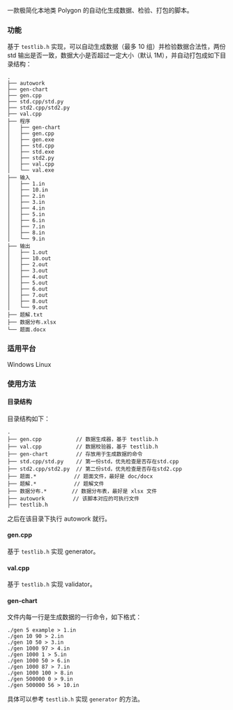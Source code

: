 一款极简化本地类 Polygon 的自动化生成数据、检验、打包的脚本。

### 功能

基于 ```testlib.h``` 实现，可以自动生成数据（最多 10 组）并检验数据合法性，两份 std 输出是否一致，数据大小是否超过一定大小（默认 1M），并自动打包成如下目录结构：

```
.
├── autowork
├── gen-chart
├── gen.cpp
├── std.cpp/std.py
├── std2.cpp/std2.py
├── val.cpp
├── 程序
│   ├── gen-chart
│   ├── gen.cpp
│   ├── gen.exe
│   ├── std.cpp
│   ├── std.exe
│   ├── std2.py
│   ├── val.cpp
│   └── val.exe
├── 输入
│   ├── 1.in
│   ├── 10.in
│   ├── 2.in
│   ├── 3.in
│   ├── 4.in
│   ├── 5.in
│   ├── 6.in
│   ├── 7.in
│   ├── 8.in
│   └── 9.in
├── 输出
│   ├── 1.out
│   ├── 10.out
│   ├── 2.out
│   ├── 3.out
│   ├── 4.out
│   ├── 5.out
│   ├── 6.out
│   ├── 7.out
│   ├── 8.out
│   └── 9.out
├── 题解.txt
├── 数据分布.xlsx
└── 题面.docx
```

### 适用平台

Windows
Linux

### 使用方法

#### 目录结构

目录结构如下：

```
.
├── gen.cpp           // 数据生成器，基于 testlib.h
├── val.cpp           // 数据校验器，基于 testlib.h
├── gen-chart         // 存放用于生成数据的命令
├── std.cpp/std.py    // 第一份std，优先检查是否存在std.cpp
├── std2.cpp/std2.py  // 第二份std，优先检查是否存在std2.cpp
├── 题面.*            // 题面文件，最好是 doc/docx
├── 题解.*            // 题解文件
├── 数据分布.*        // 数据分布表，最好是 xlsx 文件
├── autowork         // 该脚本对应的可执行文件
├── testlib.h
```

之后在该目录下执行 autowork 就行。

#### gen.cpp

基于 ```testlib.h``` 实现 generator。

#### val.cpp

基于 ```testlib.h``` 实现 validator。

#### gen-chart

文件内每一行是生成数据的一行命令，如下格式：

```
./gen 5 example > 1.in
./gen 10 90 > 2.in
./gen 10 50 > 3.in
./gen 1000 97 > 4.in
./gen 1000 1 > 5.in
./gen 1000 50 > 6.in
./gen 1000 87 > 7.in
./gen 1000 100 > 8.in
./gen 500000 0 > 9.in
./gen 500000 56 > 10.in
```

具体可以参考 ```testlib.h``` 实现 ```generator``` 的方法。

